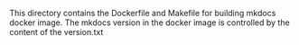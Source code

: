 This directory contains the Dockerfile and Makefile for building mkdocs docker image.
The mkdocs version in the docker image is controlled by the content of the version.txt

